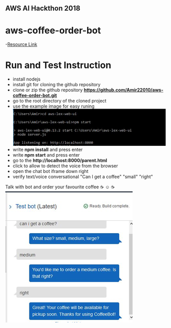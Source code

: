 ## AWS AI Hackthon 2018 
# aws-coffee-order-bot
-[Resource Link](https://aws.amazon.com/blogs/machine-learning/building-better-bots/)

# Run and Test Instruction
- install nodejs
- install git for cloning the github repository
- clone or zip the github repository **https://github.com/Amir22010/aws-coffee-order-bot.git**
- go to the root directory of the cloned project
- use the example image for easy runing ![cmd running](https://github.com/Amir22010/aws-coffee-order-bot/blob/master/running.JPG)
- write **npm install** and press enter
- write **npm start** and press enter
- go to the **http://localhost:8000/parent.html**
- click to allow to detect the voice from the browser
- open the chat bot iframe down right
- verify text/voice conversational "Can I get a coffee"
"small"
"right"

Talk with bot and order your favourite coffee :coffee: :relaxed: :coffee:
![Image](https://raw.githubusercontent.com/Amir22010/aws-coffee-order-bot/master/coffee.JPG)
